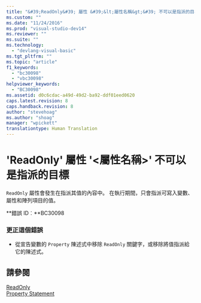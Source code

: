 ```yaml
---
title: "&#39;ReadOnly&#39; 屬性 &#39;&lt;屬性名稱&gt;&#39; 不可以是指派的目標 | Microsoft Docs"
ms.custom: ""
ms.date: "11/24/2016"
ms.prod: "visual-studio-dev14"
ms.reviewer: ""
ms.suite: ""
ms.technology: 
  - "devlang-visual-basic"
ms.tgt_pltfrm: ""
ms.topic: "article"
f1_keywords: 
  - "bc30098"
  - "vbc30098"
helpviewer_keywords: 
  - "BC30098"
ms.assetid: d0c6cdac-a49d-49d2-ba92-ddf01eed0620
caps.latest.revision: 8
caps.handback.revision: 8
author: "stevehoag"
ms.author: "shoag"
manager: "wpickett"
translationtype: Human Translation
---
```

# &#39;ReadOnly&#39; 屬性 &#39;&lt;屬性名稱&gt;&#39; 不可以是指派的目標
`ReadOnly` 屬性會發生在指派其值的內容中。 在執行期間，只會指派可寫入變數、屬性和陣列項目的值。  
  
 **錯誤 ID︰**BC30098  
  
### 更正這個錯誤  
  
-   從宣告變數的 `Property` 陳述式中移除 `ReadOnly` 關鍵字，或移除將值指派給它的陳述式。  
  
## 請參閱  
 [ReadOnly](../../visual-basic/language-reference/modifiers/readonly.md)   
 [Property Statement](../../visual-basic/language-reference/statements/property-statement.md)